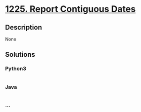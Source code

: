 # [1225. Report Contiguous Dates](https://leetcode.com/problems/report-contiguous-dates)

## Description
None


## Solutions


### Python3

```python

```

### Java

```java

```

### ...
```

```
